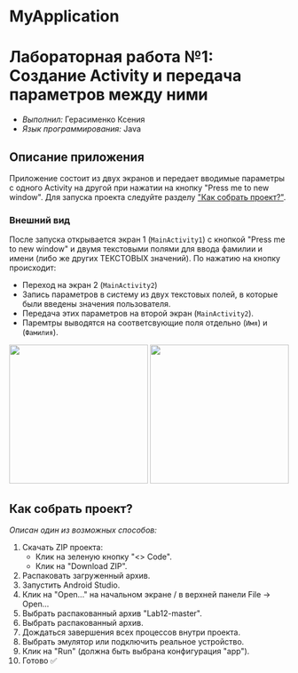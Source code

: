 # MyApplication
# Лабораторная работа №1: Создание Activity и передача параметров между ними

- _Выполнил:_ Герасименко Ксения
- _Язык программирования:_ Java

## Описание приложения
Приложение состоит из двух экранов и передает вводимые параметры с одного Activity на другой при нажатии на кнопку "Press me to new window". Для запуска проекта следуйте разделу ["Как собрать проект?"](##Как-собрать-проект).

### Внешний вид
После запуска открывается экран 1 (`MainActivity1`) с кнопкой "Press me to new window" и двумя текстовыми полями для ввода фамилии и имени (либо же других ТЕКСТОВЫХ значений). По нажатию на кнопку происходит:
- Переход на экран 2 (`MainActivity2`)
- Запись параметров в систему из двух текстовых полей, в которые были введены значения пользователя.
- Передача этих параметров на второй экран (`MainActivity2`). 
- Паремтры выводятся на соответсвующие поля отдельно (`Имя`) и (`Фамилия`).

<p align="center">
    <img src="https://github.com/user-attachments/assets/32fd4a64-4334-4547-b8bc-90913f139833" width="250"> 
    <img src="https://github.com/user-attachments/assets/e098379c-fb5d-47d3-a607-75c2b63e3a9c" width="250">
</p> 

## <a id="Как-собрать-проект">Как собрать проект?</a>
_Описан один из возможных способов:_
1. Скачать ZIP проекта:
    - Клик на зеленую кнопку "<> Code".
    - Клик на "Download ZIP".
2. Распаковать загруженный архив.
3. Запустить Android Studio.
4. Клик на "Open..." на начальном экране / в верхней панели File -> Open...
5. Выбрать распакованный архив "Lab12-master".
5. Выбрать распакованный архив.
6. Дождаться завершения всех процессов внутри проекта.
7. Выбрать эмулятор или подключить реальное устройство.
8. Клик на "Run" (должна быть выбрана конфигурация "app").
9. Готово ✅

